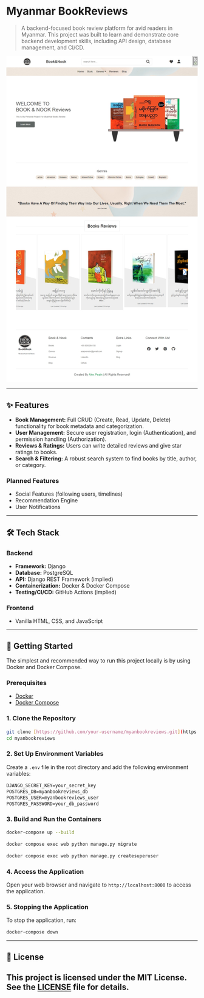 # Myanmar BookReviews

> A backend-focused book review platform for avid readers in Myanmar. This project was built to learn and demonstrate core backend development skills, including API design, database management, and CI/CD.

![HomepageView](static/images/HomepageView.jpeg)

---

## ✨ Features

- **Book Management:** Full CRUD (Create, Read, Update, Delete) functionality for book metadata and categorization.
- **User Management:** Secure user registration, login (Authentication), and permission handling (Authorization).
- **Reviews & Ratings:** Users can write detailed reviews and give star ratings to books.
- **Search & Filtering:** A robust search system to find books by title, author, or category.

### Planned Features

- Social Features (following users, timelines)
- Recommendation Engine
- User Notifications

---

## 🛠️ Tech Stack

### Backend

- **Framework:** Django
- **Database:** PostgreSQL
- **API:** Django REST Framework (implied)
- **Containerization:** Docker & Docker Compose
- **Testing/CI/CD:** GitHub Actions (implied)

### Frontend

- Vanilla HTML, CSS, and JavaScript

---

## 🚀 Getting Started

The simplest and recommended way to run this project locally is by using Docker and Docker Compose.

### Prerequisites

- [Docker](https://www.docker.com/get-started)
- [Docker Compose](https://docs.docker.com/compose/install/)

### 1. Clone the Repository

```bash
git clone [https://github.com/your-username/myanbookreviews.git](https://github.com/your-username/myanbookreviews.git)
cd myanbookreviews
```

### 2. Set Up Environment Variables

Create a `.env` file in the root directory and add the following environment variables:

```env
DJANGO_SECRET_KEY=your_secret_key
POSTGRES_DB=myanbookreviews_db
POSTGRES_USER=myanbookreviews_user
POSTGRES_PASSWORD=your_db_password
```

### 3. Build and Run the Containers

```bash
docker-compose up --build
```

```bash
docker compose exec web python manage.py migrate
```

```bash
docker compose exec web python manage.py createsuperuser
```

### 4. Access the Application

Open your web browser and navigate to `http://localhost:8000` to access the application.

### 5. Stopping the Application

To stop the application, run:

```bash
docker-compose down
```

---

## 📄 License

## This project is licensed under the MIT License. See the [LICENSE](LICENSE) file for details.
